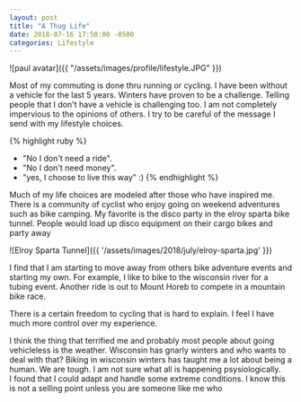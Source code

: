 ```yaml
---
layout: post
title: "A Thug Life"
date: 2018-07-16 17:50:00 -0500
categories: Lifestyle
---
```


![paul avatar]({{ "/assets/images/profile/lifestyle.JPG" }})

Most of my commuting is done thru running or cycling. 
I have been without a vehicle for the last 5 years.
Winters have proven to be a challenge.
Telling people that I don't have a vehicle is challenging too.
I am not completely impervious to the opinions of others.
I try to be careful of the message I send with my lifestyle choices.

{% highlight ruby %}
- "No I don't need a ride".
- "No I don't need money". 
- "yes, I choose to live this way" :)
{% endhighlight %}


Much of my life choices are modeled after those who have inspired me.
There is a community of cyclist who enjoy going on weekend adventures such as bike camping.
My favorite is the disco party in the elroy sparta bike tunnel.
People would load up disco equipment on their cargo bikes and party away

![Elroy Sparta Tunnel]({{ '/assets/images/2018/july/elroy-sparta.jpg' }})
 
I find that I am starting to move away from others bike adventure events and starting my own.
For example, I like to bike to the wisconsin river for a tubing event. 
Another ride is out to Mount Horeb to compete in a mountain bike race.
  
There is a certain freedom to cycling that is hard to explain. 
I feel I have much more control over my experience. 

I think the thing that terrified me and probably most people about going vehicleless is the weather.
Wisconsin has gnarly winters and who wants to deal with that?
Biking in wisconsin winters has taught me a lot about being a human.
We are tough.
I am not sure what all is happening psysiologically.  
I found that I could adapt and handle some extreme conditions.
I know this is not a selling point unless you are someone like me who 


